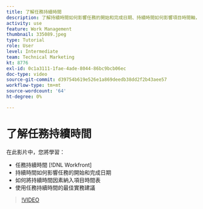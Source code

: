```yaml
---
title: 了解任務持續時間
description: 了解持續時間如何影響任務的開始和完成日期、持續時間如何影響項目時間軸，以及使用任務持續時間的一些最佳做法。
activity: use
feature: Work Management
thumbnail: 335089.jpeg
type: Tutorial
role: User
level: Intermediate
team: Technical Marketing
kt: 8776
exl-id: 0c1a3111-1fae-4ade-8044-86bc9bcb06ec
doc-type: video
source-git-commit: d39754b619e526e1a869deedb38dd2f2b43aee57
workflow-type: tm+mt
source-wordcount: '64'
ht-degree: 0%

---
```


# 了解任務持續時間

在此影片中，您將學習：

* 任務持續時間 [!DNL Workfront]
* 持續時間如何影響任務的開始和完成日期
* 如何將持續時間因素納入項目時間表
* 使用任務持續時間的最佳實務建議

>[!VIDEO](https://video.tv.adobe.com/v/335089/?quality=12)
